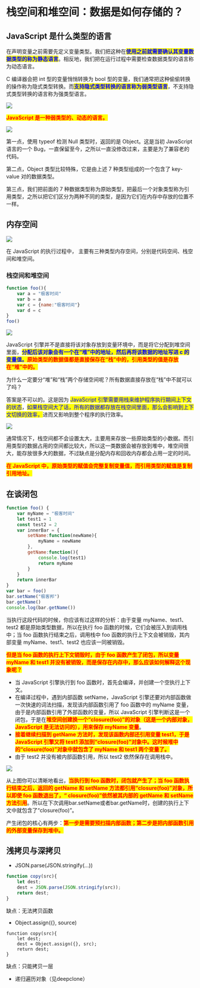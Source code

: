 # 栈空间和堆空间：数据是如何存储的？

## ​JavaScript 是什么类型的语言

在声明变量之前需要先定义变量类型。我们把这种在<mark style="color:blue;">**使用之前就需要确认其变量数据类型的称为静态语言**</mark>。相反地，我们把在运行过程中需要检查数据类型的语言称为动态语言。

C 编译器会把 int 型的变量悄悄转换为 bool 型的变量，我们通常把这种偷偷转换的操作称为隐式类型转换。而<mark style="color:blue;">**支持隐式类型转换的语言称为弱类型语言**</mark>，不支持隐式类型转换的语言称为强类型语言。

![](<../../.gitbook/assets/image (88) (1).png>)

<mark style="color:red;">**JavaScript 是一种弱类型的、动态的语言。**</mark>

<mark style="color:red;">****</mark>![](<../../.gitbook/assets/image (68) (1) (1).png>)<mark style="color:red;">****</mark>

第一点，使用 typeof 检测 Null 类型时，返回的是 Object。这是当初 JavaScript 语言的一个 Bug，一直保留至今，之所以一直没修改过来，主要是为了兼容老的代码。

第二点，Object 类型比较特殊，它是由上述 7 种类型组成的一个包含了 key-value 对的数据类型。

第三点，我们把前面的 7 种数据类型称为原始类型，把最后一个对象类型称为引用类型，之所以把它们区分为两种不同的类型，是因为它们在内存中存放的位置不一样。

## 内存空间

![](<../../.gitbook/assets/image (77).png>)

在 JavaScript 的执行过程中， 主要有三种类型内存空间，分别是代码空间、栈空间和堆空间。

### 栈空间和堆空间

```javascript
function foo(){
    var a = "极客时间"
    var b = a
    var c = {name:"极客时间"}
    var d = c
}
foo()
```

![](<../../.gitbook/assets/image (79) (1).png>)

JavaScript 引擎并不是直接将该对象存放到变量环境中，而是将它分配到堆空间里面，<mark style="color:blue;">**分配后该对象会有一个在“堆”中的地址，然后再将该数据的地址写进 c 的变量值。**</mark><mark style="color:red;">**原始类型的数据值都是直接保存在“栈”中的，引用类型的值是存放在“堆”中的。**</mark>

为什么一定要分“堆”和“栈”两个存储空间呢？所有数据直接存放在“栈”中不就可以了吗？

答案是不可以的。这是因为 <mark style="color:blue;">JavaScript 引擎需要用栈来维护程序执行期间上下文的状态</mark>，<mark style="color:blue;">如果栈空间大了话，所有的数据都存放在栈空间里面，那么会影响到上下文切换的效率，</mark>进而又影响到整个程序的执行效率。

![](<../../.gitbook/assets/image (63) (1) (1).png>)

通常情况下，栈空间都不会设置太大，主要用来存放一些原始类型的小数据。而引用类型的数据占用的空间都比较大，所以这一类数据会被存放到堆中，堆空间很大，能存放很多大的数据，不过缺点是分配内存和回收内存都会占用一定的时间。

<mark style="color:red;">**在 JavaScript 中，原始类型的赋值会完整复制变量值，而引用类型的赋值是复制引用地址。**</mark>

## 在谈闭包

```javascript
function foo() {
    var myName = "极客时间"
    let test1 = 1
    const test2 = 2
    var innerBar = { 
        setName:function(newName){
            myName = newName
        },
        getName:function(){
            console.log(test1)
            return myName
        }
    }
    return innerBar
}
var bar = foo()
bar.setName("极客邦")
bar.getName()
console.log(bar.getName())
```

当执行这段代码的时候，你应该有过这样的分析：由于变量 myName、test1、test2 都是原始类型数据，所以在执行 foo 函数的时候，它们会被压入到调用栈中；当 foo 函数执行结束之后，调用栈中 foo 函数的执行上下文会被销毁，其内部变量 myName、test1、test2 也应该一同被销毁。

<mark style="color:red;">**但是当 foo 函数的执行上下文销毁时，由于 foo 函数产生了闭包，所以变量 myName 和 test1 并没有被销毁，而是保存在内存中，那么应该如何解释这个现象呢？**</mark>

* 当 JavaScript 引擎执行到 foo 函数时，首先会编译，并创建一个空执行上下文。
* 在编译过程中，遇到内部函数 setName，JavaScript 引擎还要对内部函数做一次快速的词法扫描，发现该内部函数引用了 foo 函数中的 myName 变量，由于是内部函数引用了外部函数的变量，所以 JavaScript 引擎判断这是一个闭包，于是在<mark style="color:red;">**堆空间创建换一个“closure(foo)”的对象（这是一个内部对象，JavaScript 是无法访问的），用来保存 myName 变量**</mark>。
* <mark style="color:red;">**接着继续扫描到 getName 方法时，发现该函数内部还引用变量 test1，于是 JavaScript 引擎又将 test1 添加到“closure(foo)”对象中。这时候堆中的“closure(foo)”对象中就包含了 myName 和 test1 两个变量了。**</mark>
* 由于 test2 并没有被内部函数引用，所以 test2 依然保存在调用栈中。

![](<../../.gitbook/assets/image (66) (1).png>)

从上图你可以清晰地看出，<mark style="color:red;">**当执行到 foo 函数时，闭包就产生了；当 foo 函数执行结束之后，返回的 getName 和 setName 方法都引用“closure(foo)”对象，所以即使 foo 函数退出了，“ closure(foo)”依然被其内部的 getName 和 setName 方法引用**</mark>。所以在下次调用bar.setName或者bar.getName时，创建的执行上下文中就包含了“closure(foo)”。

产生闭包的核心有两步：<mark style="color:red;">**第一步是需要预扫描内部函数；第二步是把内部函数引用的外部变量保存到堆中。**</mark>

## 浅拷贝与深拷贝



* JSON.parse(JSON.stringify(...))

```javascript
function copy(src){ 
    let dest; 
    dest = JSON.parse(JSON.stringify(src)); 
    return dest; 
}
```

&#x20;缺点：无法拷贝函数

* Object.assign({}, source)

```
function copy(src){ 
    let dest; 
    dest = Object.assign({}, src); 
    return dest;
} 
```

缺点：只能拷贝一层

* 递归遍历对象（见deepclone）
